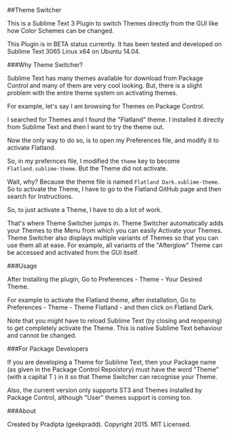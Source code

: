 ##Theme Switcher 

This is a Sublime Text 3 Plugin to switch Themes directly from the GUI like how Color Schemes can be changed.

This Plugin is in BETA status currently. It has been tested and developed on Sublime Text 3065 Linux x64 on Ubuntu 14.04.

###Why Theme Switcher?

Sublime Text has many themes available for download from Package Control and many of them are very cool looking. But, there is a slight problem with the entire theme system on activating themes.

For example, let's say I am browsing for Themes on Package Control.

I searched for Themes and I found the "Flatland" theme. I installed it directly from Sublime Text and then I want to try the theme out.

Now the only way to do so, is to open my Preferences file, and modify it to activate Flatland.

So, in my prefernces file, I modified the `theme` key to become `Flatland.sublime-theme`. But the Theme did not activate.

Wait, why? Because the theme file is named `Flatland Dark.sublime-theme`. So to activate the Theme, I have to go to the Flatland GitHub page and then search for Instructions.

So, to just activate a Theme, I have to do a lot of work.

That's where Theme Switcher jumps in. Theme Switcher automatically adds your Themes to the Menu from which you can easily Activate your Themes. Theme Switcher also displays multiple variants of Themes so that you can use them all at ease. For example, all variants of the "Afterglow" Theme can be accessed and activated from the GUI itself.

###Usage

After Installing the plugin, Go to Preferences - Theme - Your Desired Theme. 

For example to activate the Flatland theme, after installation, Go to Preferences - Theme - Theme Flatland - and then click on Flatland Dark.

Note that you might have to reload Sublime Text (by closing and reopening) to get completely activate the Theme. This is native Sublime Text behaviour and cannot be changed.

###For Package Developers

If you are developing a Theme for Sublime Text, then your Package name (as given in the Package Control Repoistory) must have the word "Theme" (with a capital T ) in it so that Theme Switcher can recognise your Theme.

Also, the current version only supports ST3 and Themes installed by Package Control, although "User" themes support is coming too.

###About 

Created by Pradipta (geekpradd). Copyright 2015. MIT Licensed. 